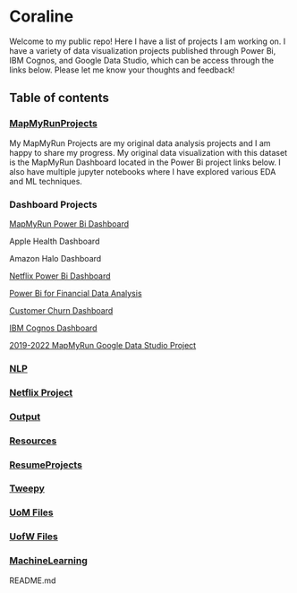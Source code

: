# Coraline

Welcome to my public repo! Here I have a list of projects I am working on. I have a variety of data visualization projects published through Power Bi, IBM Cognos, and Google Data Studio, which can be access through the links below. Please let me know your thoughts and feedback!

## Table of contents

### [MapMyRunProjects](https://github.com/Cbhami/Coraline/tree/master/MapMyRunProjects)

My MapMyRun Projects are my original data analysis projects and I am happy to share my progress. My original data visualization with this dataset is the MapMyRun Dashboard located in the Power Bi project links below. I also have multiple jupyter notebooks where I have explored various EDA and ML techniques.

### Dashboard Projects

[MapMyRun Power Bi Dashboard](https://app.powerbi.com/view?r=eyJrIjoiMjUzZjU5ZDYtNmQ3ZC00MWMxLTk3OWMtZmIwNDM3YzM1NjMwIiwidCI6ImRkMjQ2ZTRhLTU0MzQtNGUxNS04YWUzLTkxYWQ5Nzk3YjIwOSIsImMiOjN9&pageName=ReportSection)

Apple Health Dashboard

Amazon Halo Dashboard

[Netflix Power Bi Dashboard](https://app.powerbi.com/view?r=eyJrIjoiNmYwMWMwYjItNWVjZS00MzEwLTlmZjAtZmU3NWM2YzQ3NzU1IiwidCI6ImRkMjQ2ZTRhLTU0MzQtNGUxNS04YWUzLTkxYWQ5Nzk3YjIwOSIsImMiOjN9&pageName=ReportSection)

[Power Bi for Financial Data Analysis](https://app.powerbi.com/view?r=eyJrIjoiMjE1YWY1OGYtYmRhOS00MDgwLTk5M2UtYWYwNWI2NTQ0MTljIiwidCI6ImRkMjQ2ZTRhLTU0MzQtNGUxNS04YWUzLTkxYWQ5Nzk3YjIwOSIsImMiOjN9&pageName=ReportSection)

[Customer Churn Dashboard](https://app.powerbi.com/view?r=eyJrIjoiMGQ5NzhiMDktNmQyNS00ZDZiLWIwMjgtZjI1YWRlNWJhZGI0IiwidCI6ImRkMjQ2ZTRhLTU0MzQtNGUxNS04YWUzLTkxYWQ5Nzk3YjIwOSIsImMiOjN9&pageName=ReportSection)

[IBM Cognos Dashboard](https://dataplatform.cloud.ibm.com/dashboards/a98ff4b5-cb40-41cd-b0fa-b10e53804cb1/view/6c21a00238940acb7fe8e2e4079c28067a332258b2bb805783d77b4959317997f06f4794c82c4d0e8c450561f3ed125dcd)

[2019-2022 MapMyRun Google Data Studio Project](https://datastudio.google.com/reporting/31573b87-1115-4cf6-9499-88db18c5ee03)

### [NLP](https://github.com/Cbhami/Coraline/tree/master/NLP)

### [Netflix Project](https://github.com/Cbhami/Coraline/tree/master/Netflix%20Project)

### [Output](https://github.com/Cbhami/Coraline/tree/master/Output)

### [Resources](Resources)

### [ResumeProjects](https://github.com/Cbhami/Coraline/tree/master/ResumeProjects)

### [Tweepy](https://github.com/Cbhami/Coraline/tree/master/Tweepy)

### [UoM Files](https://github.com/Cbhami/Coraline/tree/master/UoM%20Files)

### [UofW Files](https://github.com/Cbhami/Coraline/tree/master/UoM%20Files)

### [MachineLearning](https://github.com/Cbhami/Coraline/tree/master/MachineLearning)

README.md
